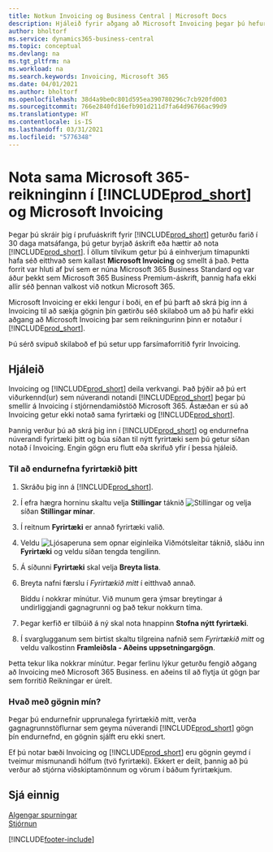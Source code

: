 ```yaml
---
title: Notkun Invoicing og Business Central | Microsoft Docs
description: Hjáleið fyrir aðgang að Microsoft Invoicing þegar þú hefur skráð þig fyrir Dynamics 365 Business Central.
author: bholtorf
ms.service: dynamics365-business-central
ms.topic: conceptual
ms.devlang: na
ms.tgt_pltfrm: na
ms.workload: na
ms.search.keywords: Invoicing, Microsoft 365
ms.date: 04/01/2021
ms.author: bholtorf
ms.openlocfilehash: 38d4a9be0c801d595ea390780296c7cb920fd003
ms.sourcegitcommit: 766e2840fd16efb901d211d7fa64d96766ac99d9
ms.translationtype: HT
ms.contentlocale: is-IS
ms.lasthandoff: 03/31/2021
ms.locfileid: "5776348"
---
```

# <a name="using-the-same-microsoft-365-account-in-prod_short-and-microsoft-invoicing"></a>Nota sama Microsoft 365-reikninginn í [!INCLUDE[prod_short](includes/prod_long.md)] og Microsoft Invoicing
Þegar þú skráir þig í prufuáskrift fyrir [!INCLUDE[prod_short](includes/prod_short.md)] geturðu farið í 30 daga matsáfanga, þú getur byrjað áskrift eða hættir að nota [!INCLUDE[prod_short](includes/prod_short.md)]. Í öllum tilvikum getur þú á einhverjum tímapunkti hafa séð eitthvað sem kallast **Microsoft Invoicing** og smellt á það. Þetta forrit var hluti af því sem er núna Microsoft 365 Business Standard og var áður þekkt sem Microsoft 365 Business Premium-áskrift, þannig hafa ekki allir séð þennan valkost við notkun Microsoft 365.  

Microsoft Invoicing er ekki lengur í boði, en ef þú þarft að skrá þig inn á Invoicing til að sækja gögnin þín gætirðu séð skilaboð um að þú hafir ekki aðgang að Microsoft Invoicing þar sem reikningurinn þinn er notaður í [!INCLUDE[prod_short](includes/prod_short.md)].  

Þú sérð svipuð skilaboð ef þú setur upp farsímaforritið fyrir Invoicing.  

## <a name="workaround"></a>Hjáleið
Invoicing og [!INCLUDE[prod_short](includes/prod_short.md)] deila verkvangi. Það þýðir að þú ert viðurkennd(ur) sem núverandi notandi [!INCLUDE[prod_short](includes/prod_short.md)] þegar þú smellir á Invoicing í stjórnendamiðstöð Microsoft 365. Ástæðan er sú að Invoicing getur ekki notað sama fyrirtæki og [!INCLUDE[prod_short](includes/prod_short.md)].  

Þannig verður þú að skrá þig inn í [!INCLUDE[prod_short](includes/prod_short.md)] og endurnefna núverandi fyrirtæki þitt og búa síðan til nýtt fyrirtæki sem þú getur síðan notað í Invoicing. Engin gögn eru flutt eða skrifuð yfir í þessa hjáleið.

### <a name="to-rename-your-company"></a>Til að endurnefna fyrirtækið þitt
1. Skráðu þig inn á [!INCLUDE[prod_short](includes/prod_short.md)].
2. Í efra hægra horninu skaltu velja **Stillingar** táknið ![Stillingar](media/ui-experience/settings_icon_small.png "Stillingatákn fyrir hlutverkamiðstöð") og velja síðan **Stillingar mínar**.
3. Í reitnum **Fyrirtæki** er annað fyrirtæki valið.
4. Veldu ![Ljósaperuna sem opnar eiginleika Viðmótsleitar](media/ui-search/search_small.png "Segðu mér hvað þú vilt gera") táknið, sláðu inn **Fyrirtæki** og veldu síðan tengda tengilinn.  
5. Á síðunni **Fyrirtæki** skal velja **Breyta lista**.  
6. Breyta nafni færslu í *Fyrirtækið mitt* í eitthvað annað.  

    Bíddu í nokkrar mínútur. Við munum gera ýmsar breytingar á undirliggjandi gagnagrunni og það tekur nokkurn tíma.
7.  Þegar kerfið er tilbúið á ný skal nota hnappinn **Stofna nýtt fyrirtæki**.  
8.  Í svarglugganum sem birtist skaltu tilgreina nafnið sem *Fyrirtækið mitt* og veldu valkostinn **Framleiðsla - Aðeins uppsetningargögn**.  

Þetta tekur líka nokkrar mínútur. Þegar ferlinu lýkur geturðu fengið aðgang að Invoicing með Microsoft 365 Business. en aðeins til að flytja út gögn þar sem forritið Reikningar er úrelt.  

### <a name="what-about-my-data"></a>Hvað með gögnin mín?
Þegar þú endurnefnir upprunalega fyrirtækið mitt, verða gagnagrunnstöflurnar sem geyma núverandi [!INCLUDE[prod_short](includes/prod_short.md)] gögn þín endurnefnd, en gögnin sjálft eru ekki snert.  

Ef þú notar bæði Invoicing og [!INCLUDE[prod_short](includes/prod_short.md)] eru gögnin geymd í tveimur mismunandi hólfum (tvö fyrirtæki). Ekkert er deilt, þannig að þú verður að stjórna viðskiptamönnum og vörum í báðum fyrirtækjum.  

## <a name="see-also"></a>Sjá einnig
[Algengar spurningar](across-faq.md)  
[Stjórnun](admin-setup-and-administration.md)  


[!INCLUDE[footer-include](includes/footer-banner.md)]